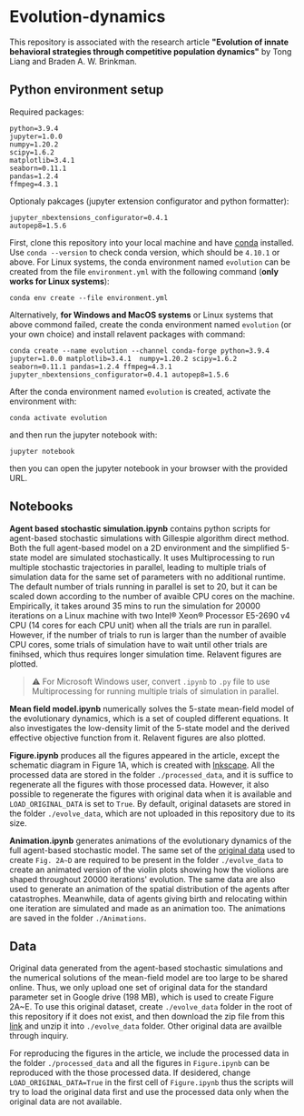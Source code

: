# Evolution-dynamics
This repository is associated with the research article **"Evolution of innate behavioral strategies through competitive population dynamics"** by Tong Liang and Braden A. W. Brinkman.

## Python environment setup
Required packages:
```
python=3.9.4
jupyter=1.0.0
numpy=1.20.2
scipy=1.6.2
matplotlib=3.4.1
seaborn=0.11.1
pandas=1.2.4
ffmpeg=4.3.1
```
Optionaly pakcages (jupyter extension configurator and python formatter):
```
jupyter_nbextensions_configurator=0.4.1
autopep8=1.5.6
```
First, clone this repository into your local machine and have [conda](https://docs.conda.io/en/latest/miniconda.html) installed.
Use `conda --version` to check conda version, which should be `4.10.1` or above. For Linux systems, the conda environment named `evolution` can be created from the file `environment.yml` with the following command (**only works for Linux systems**):
```
conda env create --file environment.yml
```
Alternatively, **for Windows and MacOS systems** or Linux systems that above commond failed, create the conda environment named `evolution` (or your own choice) and install relavent packages with command:
```
conda create --name evolution --channel conda-forge python=3.9.4 jupyter=1.0.0 matplotlib=3.4.1  numpy=1.20.2 scipy=1.6.2 seaborn=0.11.1 pandas=1.2.4 ffmpeg=4.3.1 jupyter_nbextensions_configurator=0.4.1 autopep8=1.5.6 
```
After the conda environment named `evolution` is created, activate the environment with:
```
conda activate evolution
```
and then run the jupyter notebook with:
```
jupyter notebook
```
then you can open the jupyter notebook in your browser with the provided URL.

## Notebooks
**Agent based stochastic simulation.ipynb** contains python scripts for agent-based stochastic simulations with Gillespie algorithm direct method. Both the full agent-based model on a 2D environment and the simplified 5-state model are simulated stochastically. It uses Multiprocessing to run multiple stochastic trajectories in parallel, leading to multiple trials of simulation data for the same set of parameters with no additional runtime. The default number of trials running in parallel is set to 20, but it can be scaled down according to the number of avaible CPU cores on the machine. Empirically, it takes around 35 mins to run the simulation for 20000 iterations on a Linux machine with two Intel&reg; Xeon&reg; Processor E5-2690 v4 CPU (14 cores for each CPU unit)  when all the trials are run in parallel. However, if the number of trials to run is larger than the number of avaible CPU cores, some trials of simulation have to wait until other trials are finihsed, which thus requires longer simulation time. Relavent figures are plotted.
> :warning: For Microsoft Windows user, convert `.ipynb` to `.py` file to use Multiprocessing for running multiple trials of simulation in parallel.

**Mean field model.ipynb** numerically solves the 5-state mean-field model of the evolutionary dynamics, which is a set of coupled different equations. It also investigates the low-density limit of the 5-state model and the derived effective objective function from it. Relavent figures are also plotted.

**Figure.ipynb** produces all the figures appeared in the article, except the schematic diagram in Figure 1A, which is created with [Inkscape](https://inkscape.org/). All the processed data are stored in the folder `./processed_data`, and it is suffice to regenerate all the figures with those processed data. However, it also possible to regenerate the figures with original data when it is available and `LOAD_ORIGINAL_DATA` is set to `True`. By default, original datasets are stored in the folder `./evolve_data`, which are not uploaded in this repository due to its size.

**Animation.ipynb** generates animations of the evolutionary dynamics of the full agent-based stochastic model. The same set of the [original data](https://drive.google.com/drive/folders/1MzI-knWeDv4_KMGwptgoQgzGVM8ILfOH?usp=sharing) used to create `Fig. 2A~D` are required to be present in the folder `./evolve_data` to create an animated version of the violin plots showing how the violions are shaped throughout 20000 iterations' evolution. The same data are also used to generate an animation of the spatial distribution of the agents after catastrophes. Meanwhile, data of agents giving birth and relocating within one iteration are simulated and made as an animation too. The animations are saved in the folder `./Animations`.

## Data
Original data generated from the agent-based stochastic simulations and the numerical solutions of the mean-field model are too large to be shared online. Thus, we only upload one set of original data for the standard parameter set in Google drive (198 MB), which is used to create Figure 2A~E. To use this original dataset, create `./evolve_data` folder in the root of this repository if it does not exist, and then download the zip file from this [link](https://drive.google.com/drive/folders/1MzI-knWeDv4_KMGwptgoQgzGVM8ILfOH?usp=sharing) and unzip it into `./evolve_data` folder. Other original data are availble through inquiry. 

For reproducing the figures in the article, we include the processed data in the folder `./processed_data` and all the figures in `Figure.ipynb` can be reproduced with the those processed data. If desidered, change `LOAD_ORIGINAL_DATA=True` in the first cell of `Figure.ipynb` thus the scripts will try to load the original data first and use the processed data only when the original data are not available.
